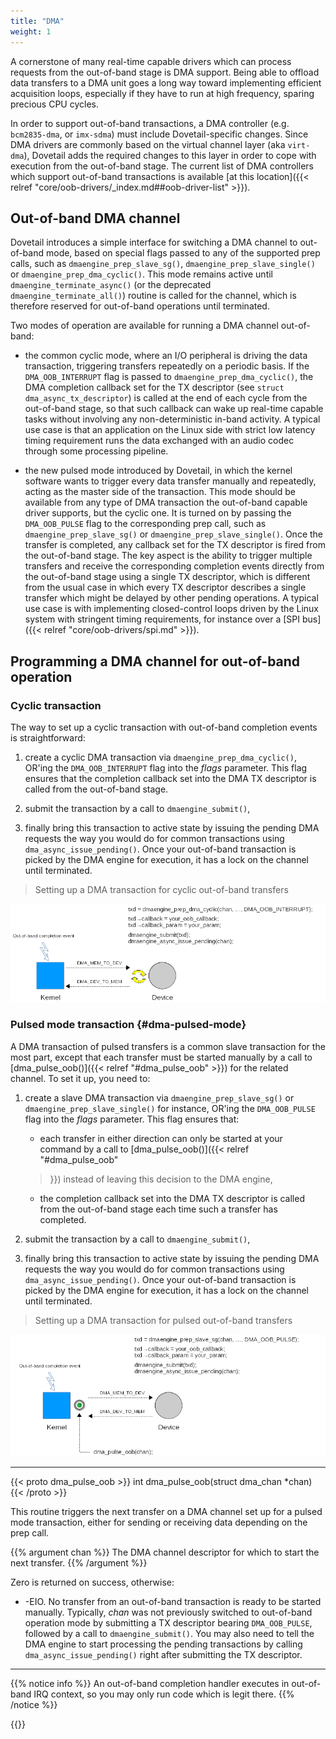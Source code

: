 ```yaml
---
title: "DMA"
weight: 1
---
```


A cornerstone of many real-time capable drivers which can process
requests from the out-of-band stage is DMA support. Being able to
offload data transfers to a DMA unit goes a long way toward
implementing efficient acquisition loops, especially if they have to
run at high frequency, sparing precious CPU cycles.

In order to support out-of-band transactions, a DMA controller
(e.g. `bcm2835-dma`, or `imx-sdma`) must include Dovetail-specific
changes. Since DMA drivers are commonly based on the virtual channel
layer (aka `virt-dma`), Dovetail adds the required changes to this
layer in order to cope with execution from the out-of-band stage. The
current list of DMA controllers which support out-of-band transactions
is available [at this location]({{< relref
"core/oob-drivers/_index.md##oob-driver-list" >}}).

## Out-of-band DMA channel

Dovetail introduces a simple interface for switching a DMA channel to
out-of-band mode, based on special flags passed to any of the
supported prep calls, such as `dmaengine_prep_slave_sg()`,
`dmaengine_prep_slave_single()` or `dmaengine_prep_dma_cyclic()`. This
mode remains active until `dmaengine_terminate_async()` (or the
deprecated `dmaengine_terminate_all()`) routine is called for the
channel, which is therefore reserved for out-of-band operations until
terminated.

Two modes of operation are available for running a DMA channel
out-of-band:

- the common cyclic mode, where an I/O peripheral is driving the data
  transaction, triggering transfers repeatedly on a periodic basis. If
  the `DMA_OOB_INTERRUPT` flag is passed to
  `dmaengine_prep_dma_cyclic()`, the DMA completion callback set for
  the TX descriptor (see `struct dma_async_tx_descriptor`) is called
  at the end of each cycle from the out-of-band stage, so that such
  callback can wake up real-time capable tasks without involving any
  non-deterministic in-band activity. A typical use case is that an
  application on the Linux side with strict low latency timing
  requirement runs the data exchanged with an audio codec through some
  processing pipeline.

- the new pulsed mode introduced by Dovetail, in which the kernel
  software wants to trigger every data transfer manually and
  repeatedly, acting as the master side of the transaction. This mode
  should be available from any type of DMA transaction the out-of-band
  capable driver supports, but the cyclic one. It is turned on by
  passing the `DMA_OOB_PULSE` flag to the corresponding prep call,
  such as `dmaengine_prep_slave_sg()` or
  `dmaengine_prep_slave_single()`. Once the transfer is completed, any
  callback set for the TX descriptor is fired from the out-of-band
  stage. The key aspect is the ability to trigger multiple transfers
  and receive the corresponding completion events directly from the
  out-of-band stage using a single TX descriptor, which is different
  from the usual case in which every TX descriptor describes a single
  transfer which might be delayed by other pending operations.  A
  typical use case is with implementing closed-control loops driven by
  the Linux system with stringent timing requirements, for instance
  over a [SPI bus]({{< relref "core/oob-drivers/spi.md" >}}).

## Programming a DMA channel for out-of-band operation

### Cyclic transaction

The way to set up a cyclic transaction with out-of-band completion
events is straightforward:

1. create a cyclic DMA transaction via `dmaengine_prep_dma_cyclic()`,
OR'ing the `DMA_OOB_INTERRUPT` flag into the _flags_ parameter. This
flag ensures that the completion callback set into the DMA TX
descriptor is called from the out-of-band stage.

2. submit the transaction by a call to `dmaengine_submit()`,

3. finally bring this transaction to active state by issuing the
pending DMA requests the way you would do for common transactions
using `dma_async_issue_pending()`. Once your out-of-band transaction
is picked by the DMA engine for execution, it has a lock on the
channel until terminated.

> Setting up a DMA transaction for cyclic out-of-band transfers

![Alt text](/images/oob-dma-cyclic.png?featherlight=false "Cyclic out-of-band transaction")

### Pulsed mode transaction {#dma-pulsed-mode}

A DMA transaction of pulsed transfers is a common slave transaction
for the most part, except that each transfer must be started manually
by a call to [dma_pulse_oob()]({{< relref "#dma_pulse_oob" >}}) for
the related channel. To set it up, you need to:

1. create a slave DMA transaction via `dmaengine_prep_slave_sg()` or
`dmaengine_prep_slave_single()` for instance, OR'ing the
`DMA_OOB_PULSE` flag into the _flags_ parameter. This flag ensures
that:
	- each transfer in either direction can only be started at your
	command by a call to [dma_pulse_oob()]({{< relref "#dma_pulse_oob"
	>}}) instead of leaving this decision to the DMA engine,

	- the completion callback set into the DMA TX descriptor is called from the
	out-of-band stage each time such a transfer has completed.

2. submit the transaction by a call to `dmaengine_submit()`,

3. finally bring this transaction to active state by issuing the
pending DMA requests the way you would do for common transactions
using `dma_async_issue_pending()`. Once your out-of-band transaction
is picked by the DMA engine for execution, it has a lock on the
channel until terminated.

> Setting up a DMA transaction for pulsed out-of-band transfers

![Alt text](/images/oob-dma-pulsed.png?featherlight=false "Pulsed out-of-band transaction")

---

{{< proto dma_pulse_oob >}}
int dma_pulse_oob(struct dma_chan *chan)
{{< /proto >}}

This routine triggers the next transfer on a DMA channel set up for a
pulsed mode transaction, either for sending or receiving data
depending on the prep call.

{{% argument chan %}}
The DMA channel descriptor for which to start the next transfer.
{{% /argument %}}

Zero is returned on success, otherwise:

- -EIO. No transfer from an out-of-band transaction is ready to be
  started manually. Typically, _chan_ was not previously switched to
  out-of-band operation mode by submitting a TX descriptor bearing
  `DMA_OOB_PULSE`, followed by a call to `dmaengine_submit()`. You may
  also need to tell the DMA engine to start processing the pending
  transactions by calling `dma_async_issue_pending()` right after
  submitting the TX descriptor.

---

{{% notice info %}}
An out-of-band completion handler executes in out-of-band IRQ context,
so you may only run code which is legit there.
{{% /notice %}}

{{<lastmodified>}}
